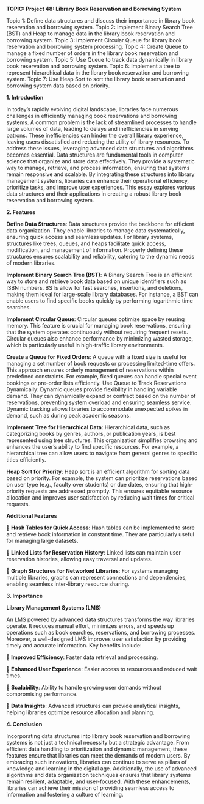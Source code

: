 **TOPIC: Project 48: Library Book Reservation and Borrowing System**

Topic 1: Define data structures and discuss their importance in library book reservation and borrowing system.
Topic 2: Implement Binary Search Tree (BST) and Heap to manage data in the library book reservation and borrowing system.
Topic 3: Implement Circular Queue for library book reservation and borrowing system processing.
Topic 4: Create Queue to manage a fixed number of orders in the library book reservation and borrowing system.
Topic 5: Use Queue to track data dynamically in library book reservation and borrowing system.
Topic 6: Implement a tree to represent hierarchical data in the library book reservation and borrowing system.
Topic 7: Use Heap Sort to sort the library book reservation and borrowing system data based on priority.


**1. Introduction**

In today’s rapidly evolving digital landscape, libraries face numerous challenges in efficiently managing book reservations and borrowing systems. A common problem is the lack of streamlined processes to handle large volumes of data, leading to delays and inefficiencies in serving patrons. These inefficiencies can hinder the overall library experience, leaving users dissatisfied and reducing the utility of library resources. To address these issues, leveraging advanced data structures and algorithms becomes essential.
Data structures are fundamental tools in computer science that organize and store data effectively. They provide a systematic way to manage, retrieve, and process information, ensuring that systems remain responsive and scalable. By integrating these structures into library management systems, libraries can enhance their operational efficiency, prioritize tasks, and improve user experiences. This essay explores various data structures and their applications in creating a robust library book reservation and borrowing system.

**2. Features**
   
**Define Data Structures**: Data structures provide the backbone for efficient data organization. They enable libraries to manage data systematically, ensuring quick access and seamless updates. For library systems, structures like trees, queues, and heaps facilitate quick access, modification, and management of information. Properly defining these structures ensures scalability and reliability, catering to the dynamic needs of modern libraries.

**Implement Binary Search Tree (BST)**: A Binary Search Tree is an efficient way to store and retrieve book data based on unique identifiers such as ISBN numbers. BSTs allow for fast searches, insertions, and deletions, making them ideal for large-scale library databases. For instance, a BST can enable users to find specific books quickly by performing logarithmic time searches.

**Implement Circular Queue**: Circular queues optimize space by reusing memory. This feature is crucial for managing book reservations, ensuring that the system operates continuously without requiring frequent resets. Circular queues also enhance performance by minimizing wasted storage, which is particularly useful in high-traffic library environments.

**Create a Queue for Fixed Orders**: A queue with a fixed size is useful for managing a set number of book requests or processing limited-time offers. This approach ensures orderly management of reservations within predefined constraints. For example, fixed queues can handle special event bookings or pre-order lists efficiently.
Use Queue to Track Reservations Dynamically: Dynamic queues provide flexibility in handling variable demand. They can dynamically expand or contract based on the number of reservations, preventing system overload and ensuring seamless service. Dynamic tracking allows libraries to accommodate unexpected spikes in demand, such as during peak academic seasons.

**Implement Tree for Hierarchical Data**: Hierarchical data, such as categorizing books by genres, authors, or publication years, is best represented using tree structures. This organization simplifies browsing and enhances the user’s ability to find specific resources. For example, a hierarchical tree can allow users to navigate from general genres to specific titles efficiently.

**Heap Sort for Priority**: Heap sort is an efficient algorithm for sorting data based on priority. For example, the system can prioritize reservations based on user type (e.g., faculty over students) or due dates, ensuring that high-priority requests are addressed promptly. This ensures equitable resource allocation and improves user satisfaction by reducing wait times for critical requests.

**Additional Features**

**	Hash Tables for Quick Access**: Hash tables can be implemented to store and retrieve book information in constant time. They are particularly useful for managing large datasets.

**	Linked Lists for Reservation History**: Linked lists can maintain user reservation histories, allowing easy traversal and updates.

**	Graph Structures for Networked Libraries**: For systems managing multiple libraries, graphs can represent connections and dependencies, enabling seamless inter-library resource sharing.

**3. Importance**

**Library Management Systems (LMS)**

An LMS powered by advanced data structures transforms the way libraries operate. It reduces manual effort, minimizes errors, and speeds up operations such as book searches, reservations, and borrowing processes. Moreover, a well-designed LMS improves user satisfaction by providing timely and accurate information. Key benefits include:

**	Improved Efficiency**: Faster data retrieval and processing.

**	Enhanced User Experience**: Easier access to resources and reduced wait times.

**	Scalability**: Ability to handle growing user demands without compromising performance.

**	Data Insights**: Advanced structures can provide analytical insights, helping libraries optimize resource allocation and planning.

**4. Conclusion**
   
Incorporating data structures into library book reservation and borrowing systems is not just a technical necessity but a strategic advantage. From efficient data handling to prioritization and dynamic management, these features ensure that libraries can meet the demands of modern users. By embracing such innovations, libraries can continue to serve as pillars of knowledge and learning in the digital age. Additionally, the use of advanced algorithms and data organization techniques ensures that library systems remain resilient, adaptable, and user-focused. With these enhancements, libraries can achieve their mission of providing seamless access to information and fostering a culture of learning.

